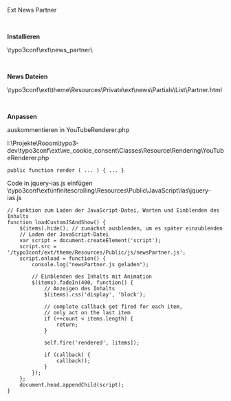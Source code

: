 Ext News Partner

&nbsp;

**Installieren**

\typo3conf\ext\news_partner\

&nbsp;

**News Dateien**

\typo3conf\ext\theme\Resources\Private\ext\news\Partials\List\Partner.html

&nbsp;

**Anpassen**

auskommentieren in YouTubeRenderer.php

I:\Projekte\Rooom\typo3-dev\typo3conf\ext\we_cookie_consent\Classes\Resource\Rendering\YouTubeRenderer.php

```
public function render ( ... ) { ... }
```

Code in jquery-ias.js einfügen
\typo3conf\ext\infinitescrolling\Resources\Public\JavaScript\Ias\jquery-ias.js

```
// Funktion zum Laden der JavaScript-Datei, Warten und Einblenden des Inhalts
function loadCustomJSAndShow() {
    $(items).hide(); // zunächst ausblenden, um es später einzublenden
    // Laden der JavaScript-Datei
    var script = document.createElement('script');
    script.src = '/typo3conf/ext/theme/Resources/Public/js/newsPartner.js';
    script.onload = function() {
        console.log("newsPartner.js geladen");
        
        // Einblenden des Inhalts mit Animation
        $(items).fadeIn(400, function() {
            // Anzeigen des Inhalts
            $(items).css('display', 'block');

            // complete callback get fired for each item,
            // only act on the last item
            if (++count < items.length) {
                return;
            }

            self.fire('rendered', [items]);

            if (callback) {
                callback();
            }
        });
    };
    document.head.appendChild(script);
}
```

